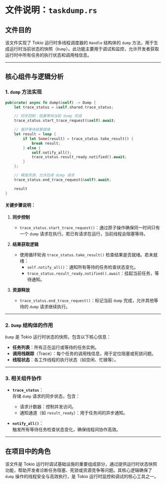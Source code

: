 # 文件说明：`taskdump.rs`

## 文件目的  
该文件实现了 Tokio 运行时多线程调度器的 `Handle` 结构体的 `dump` 方法，用于生成运行时当前状态的快照（`Dump`）。此功能主要用于调试和监控，允许开发者获取运行时中所有任务的执行状态和调用栈信息。

---

## 核心组件与逻辑分析  

### 1. `dump` 方法实现  
```rust
pub(crate) async fn dump(&self) -> Dump {
    let trace_status = &self.shared.trace_status;

    // 同步控制：阻塞等待当前 dump 完成
    trace_status.start_trace_request(&self).await;

    // 循环等待结果就绪
    let result = loop {
        if let Some(result) = trace_status.take_result() {
            break result;
        } else {
            self.notify_all();
            trace_status.result_ready.notified().await;
        }
    };

    // 释放资源，允许后续 dump 请求
    trace_status.end_trace_request(&self).await;

    result
}
```

#### 关键步骤说明：
1. **同步控制**  
   - `trace_status.start_trace_request()`：通过原子操作确保同一时间只有一个 `dump` 请求在执行。若已有请求在运行，当前线程会阻塞等待。
   
2. **结果获取逻辑**  
   - 使用循环轮询 `trace_status.take_result()` 检查结果是否就绪。若未就绪：
     - `self.notify_all()`：通知所有等待的任务检查状态变化。
     - `trace_status.result_ready.notified().await`：挂起当前任务，等待通知。
   
3. **资源释放**  
   - `trace_status.end_trace_request()`：标记当前 `dump` 完成，允许其他等待的 `dump` 请求继续执行。

---

### 2. `Dump` 结构体的作用  
`Dump` 是 Tokio 运行时状态的快照，包含以下核心信息：
- **任务列表**：所有正在运行或等待的任务实例。
- **调用栈跟踪**（Trace）：每个任务的调用栈信息，用于定位阻塞或死锁问题。
- **线程状态**：各工作线程的执行状态（如空闲、忙碌等）。

---

### 3. 相关组件协作  
- **`trace_status`**：  
  存储 `dump` 请求的同步状态，包含：
  - 请求计数器：控制并发访问。
  - 通知通道（如 `result_ready`）：用于任务间的异步通知。
  
- **`notify_all()`**：  
  触发所有等待任务检查状态变化，确保线程间协作高效。

---

## 在项目中的角色  
该文件是 Tokio 运行时调试基础设施的重要组成部分，通过提供运行时状态快照功能，帮助开发者诊断任务阻塞、死锁或资源竞争等问题。其核心逻辑确保了 `dump` 操作的线程安全与高效执行，是 Tokio 运行时监控和调试的核心工具之一。

